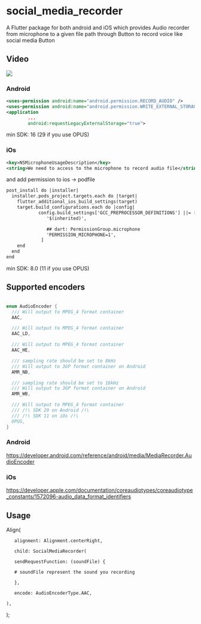 # social_media_recorder
A Flutter package for both android and iOS which provides  Audio recorder from microphone to a given file path through Button to record voice like social media Button
## Video
![](https://github.com/Subhi-Khalife/social_media_recorder/blob/main/screenshot/layout1.gif)


### Android
```xml
<uses-permission android:name="android.permission.RECORD_AUDIO" />
<uses-permission android:name="android.permission.WRITE_EXTERNAL_STORAGE" />
<application
        ...
        android:requestLegacyExternalStorage="true">

```
min SDK: 16 (29 if you use OPUS)
### iOs
```xml
<key>NSMicrophoneUsageDescription</key>
<string>We need to access to the microphone to record audio file</string>
```
and add permission to ios -> podfile
```xml
post_install do |installer|
  installer.pods_project.targets.each do |target|
    flutter_additional_ios_build_settings(target)
    target.build_configurations.each do |config|
            config.build_settings['GCC_PREPROCESSOR_DEFINITIONS'] ||= [
               '$(inherited)',

               ## dart: PermissionGroup.microphone
               'PERMISSION_MICROPHONE=1',
             ]
    end
  end
end
```

min SDK: 8.0 (11 if you use OPUS)

## Supported encoders
```dart

enum AudioEncoder {
  /// Will output to MPEG_4 format container
  AAC,

  /// Will output to MPEG_4 format container
  AAC_LD,

  /// Will output to MPEG_4 format container
  AAC_HE,

  /// sampling rate should be set to 8kHz
  /// Will output to 3GP format container on Android
  AMR_NB,

  /// sampling rate should be set to 16kHz
  /// Will output to 3GP format container on Android
  AMR_WB,

  /// Will output to MPEG_4 format container
  /// /!\ SDK 29 on Android /!\
  /// /!\ SDK 11 on iOs /!\
  OPUS,
}
```

### Android
https://developer.android.com/reference/android/media/MediaRecorder.AudioEncoder
### iOs
https://developer.apple.com/documentation/coreaudiotypes/coreaudiotype_constants/1572096-audio_data_format_identifiers


## Usage

Align(
       
       alignment: Alignment.centerRight,
       
       child: SocialMediaRecorder(
       
       sendRequestFunction: (soundFile) {
       
       # soundFile represent the sound you recording
       
       },
       
       encode: AudioEncoderType.AAC,
       
    ),

);
